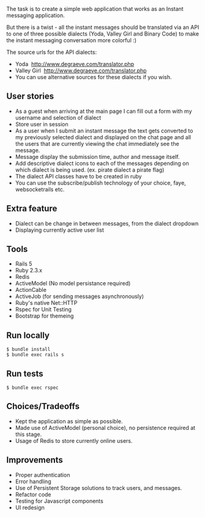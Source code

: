 The task is to create a simple web application that works as an Instant messaging application.

But there is a twist - all the instant messages should be translated via an API to one of three possible dialects (Yoda, Valley Girl and Binary Code) to make the instant messaging conversation more colorful :)

The source urls for the API dialects:

* Yoda ­ http://www.degraeve.com/translator.php
* Valley Girl ­ http://www.degraeve.com/translator.php
* You can use alternative sources for these dialects if you wish.

## User stories

* As a guest when arriving at the main page I can fill out a form with my username and selection of dialect
* Store user in session
* As a user when I submit an instant message the text gets converted to my previously selected dialect and displayed on the chat page and all the users that are currently viewing the chat immediately see the message.
* Message display the submission time, author and message itself.
* Add descriptive dialect icons to each of the messages depending on which dialect is being used. (ex. pirate dialect a pirate flag)
* The dialect API classes have to be created in ruby
* You can use the subscribe/publish technology of your choice, faye, websocket­rails etc.

## Extra feature
* Dialect can be change in between messages, from the dialect dropdown
* Displaying currently active user list

## Tools
* Rails 5
* Ruby 2.3.x
* Redis
* ActiveModel (No model persistance required)
* ActionCable
* ActiveJob (for sending messages asynchronously)
* Ruby's native Net::HTTP
* Rspec for Unit Testing
* Bootstrap for themeing

## Run locally

    $ bundle install
    $ bundle exec rails s

## Run tests

    $ bundle exec rspec

## Choices/Tradeoffs

* Kept the application as simple as possible.
* Made use of ActiveModel (personal choice), no persistence required at this stage.
* Usage of Redis to store currently online users.

## Improvements
* Proper authentication
* Error handling
* Use of Persistent Storage solutions to track users, and messages.
* Refactor code
* Testing for Javascript components
* UI redesign
